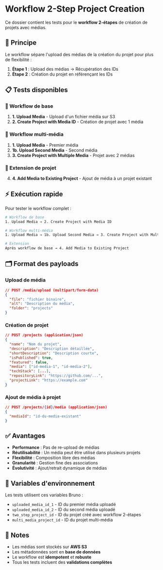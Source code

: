 # Workflow 2-Step Project Creation

Ce dossier contient les tests pour le **workflow 2-étapes** de création de projets avec médias.

## 🎯 Principe

Le workflow sépare l'upload des médias de la création du projet pour plus de flexibilité :

1. **Étape 1** : Upload des médias → Récupération des IDs
2. **Étape 2** : Création du projet en référençant les IDs

## 📋 Tests disponibles

### 🔄 Workflow de base
1. **1. Upload Media** - Upload d'un fichier média sur S3
2. **2. Create Project with Media ID** - Création de projet avec 1 média

### 🔄 Workflow multi-média  
1. **1. Upload Media** - Premier média
2. **1b. Upload Second Media** - Second média
3. **3. Create Project with Multiple Media** - Projet avec 2 médias

### 🔧 Extension de projet
4. **4. Add Media to Existing Project** - Ajout de média à un projet existant

## ⚡ Exécution rapide

Pour tester le workflow complet :

```bash
# Workflow de base
1. Upload Media → 2. Create Project with Media ID

# Workflow multi-média
1. Upload Media → 1b. Upload Second Media → 3. Create Project with Multiple Media

# Extension
Après workflow de base → 4. Add Media to Existing Project
```

## 🗂️ Format des payloads

### Upload de média
```json
// POST /media/upload (multipart/form-data)
{
  "file": "fichier binaire",
  "alt": "Description du média",
  "folder": "projects"
}
```

### Création de projet
```json
// POST /projects (application/json)
{
  "name": "Nom du projet",
  "description": "Description détaillée",
  "shortDescription": "Description courte", 
  "isPublished": true,
  "featured": false,
  "media": ["id-media-1", "id-media-2"],
  "techStack": [...],
  "repositoryLink": "https://github.com/...",
  "projectLink": "https://example.com"
}
```

### Ajout de média à projet
```json
// POST /projects/{id}/media (application/json)
{
  "mediaId": "id-du-media-existant"
}
```

## ✅ Avantages

- **Performance** : Pas de re-upload de médias
- **Réutilisabilité** : Un média peut être utilisé dans plusieurs projets
- **Flexibilité** : Composition libre des médias
- **Granularité** : Gestion fine des associations
- **Évolutivité** : Ajout/retrait dynamique de médias

## 🎪 Variables d'environnement

Les tests utilisent ces variables Bruno :

- `uploaded_media_id_1` - ID du premier média uploadé
- `uploaded_media_id_2` - ID du second média uploadé
- `two_step_project_id` - ID du projet créé avec workflow 2-étapes
- `multi_media_project_id` - ID du projet multi-média

## 📝 Notes

- Les médias sont stockés sur **AWS S3**
- Les métadonnées sont en **base de données**
- Le workflow est **idempotent** et **robuste**
- Tous les tests incluent des **validations complètes**